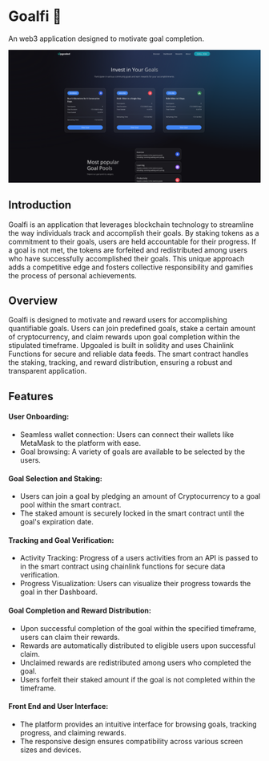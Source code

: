 # Goalfi 🏁
An web3 application designed to motivate goal completion. 

![Alt text](client/images/goalfi.png)

## Introduction
Goalfi is an application that leverages blockchain technology to streamline the way individuals track and accomplish their goals. 
By staking tokens as a commitment to their goals, users are held accountable for their progress. If a goal is not met, the tokens are forfeited and redistributed among users who have successfully accomplished their goals. 
This unique approach adds a competitive edge and fosters collective responsibility and gamifies the process of personal achievements.

## Overview
Goalfi is designed to motivate and reward users for accomplishing quantifiable goals. Users can join predefined goals, stake a certain amount of cryptocurrency, and claim rewards upon goal completion within the stipulated timeframe.
Upgoaled is built in solidity and uses Chainlink Functions for secure and reliable data feeds. The smart contract handles the staking, tracking, and reward distribution, ensuring a robust and transparent application.

## Features
#### User Onboarding:
- Seamless wallet connection: Users can connect their wallets like MetaMask to the platform with ease.
- Goal browsing: A variety of goals are available to be selected by the users.

#### Goal Selection and Staking:
- Users can join a goal by pledging an amount of Cryptocurrency to a goal pool within the smart contract.
- The staked amount is securely locked in the smart contract until the goal's expiration date.

#### Tracking and Goal Verification:
- Activity Tracking: Progress of a users activities from an API is passed to in the smart contract using chainlink functions for secure data verification.
- Progress Visualization: Users can visualize their progress towards the goal in ther Dashboard.

#### Goal Completion and Reward Distribution:
- Upon successful completion of the goal within the specified timeframe, users can claim their rewards.
- Rewards are automatically distributed to eligible users upon successful claim.
- Unclaimed rewards are redistributed among users who completed the goal.
- Users forfeit their staked amount if the goal is not completed within the timeframe.

#### Front End and User Interface:
- The platform provides an intuitive interface for browsing goals, tracking progress, and claiming rewards.
- The responsive design ensures compatibility across various screen sizes and devices.